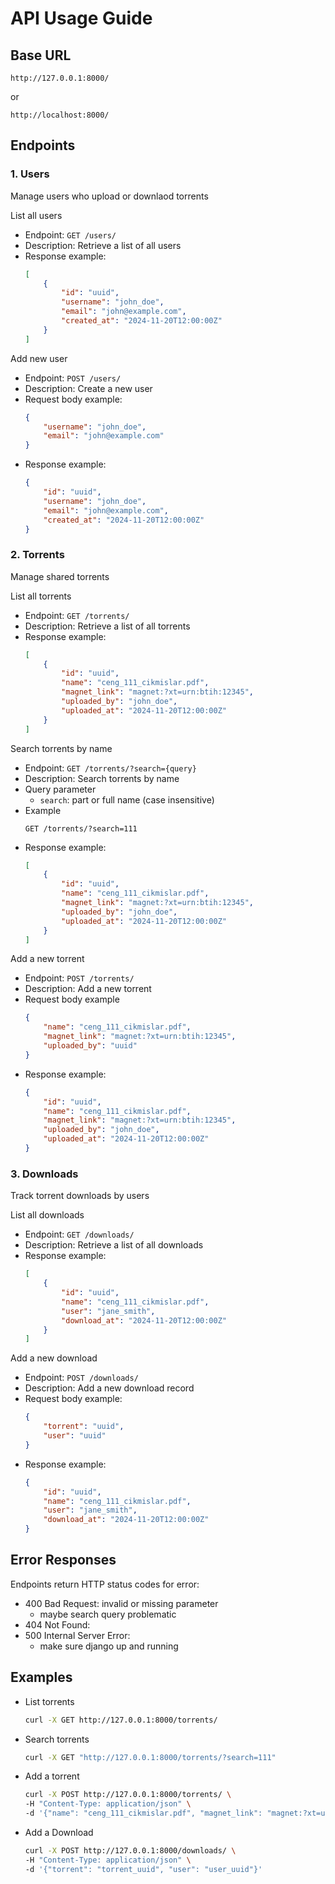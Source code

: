# API Usage Guide

## Base URL

`http://127.0.0.1:8000/`

or 

`http://localhost:8000/`

## Endpoints

### 1. Users

Manage users who upload or downlaod torrents

List all users
- Endpoint: `GET /users/`
- Description: Retrieve a list of all users
- Response example:
    ```json
    [
        {
            "id": "uuid",
            "username": "john_doe",
            "email": "john@example.com",
            "created_at": "2024-11-20T12:00:00Z"
        }
    ]
    ```
Add new user 
- Endpoint: `POST /users/`
- Description: Create a new user
- Request body example:
    ```json
    {
        "username": "john_doe",
        "email": "john@example.com"
    }
    ```
- Response example:
    ```json
    {
        "id": "uuid",
        "username": "john_doe",
        "email": "john@example.com",
        "created_at": "2024-11-20T12:00:00Z"
    }
    ```

### 2. Torrents

Manage shared torrents

List all torrents
- Endpoint: `GET /torrents/`
- Description: Retrieve a list of all torrents
- Response example:
    ```json
    [
        {
            "id": "uuid",
            "name": "ceng_111_cikmislar.pdf",
            "magnet_link": "magnet:?xt=urn:btih:12345",
            "uploaded_by": "john_doe",
            "uploaded_at": "2024-11-20T12:00:00Z"
        }
    ]
    ```

Search torrents by name
- Endpoint: `GET /torrents/?search={query}`
- Description: Search torrents by name
- Query parameter
    - `search`: part or full name (case insensitive) 
- Example
    ```
    GET /torrents/?search=111
    ```
- Response example:
    ```json
    [
        {
            "id": "uuid",
            "name": "ceng_111_cikmislar.pdf",
            "magnet_link": "magnet:?xt=urn:btih:12345",
            "uploaded_by": "john_doe",
            "uploaded_at": "2024-11-20T12:00:00Z"
        }
    ]
    ```

Add a new torrent
- Endpoint: `POST /torrents/`
- Description: Add a new torrent
- Request body example
    ```json
    {
        "name": "ceng_111_cikmislar.pdf",
        "magnet_link": "magnet:?xt=urn:btih:12345",
        "uploaded_by": "uuid"
    }
    ```
- Response example:
    ```json
    {
        "id": "uuid",
        "name": "ceng_111_cikmislar.pdf",
        "magnet_link": "magnet:?xt=urn:btih:12345",
        "uploaded_by": "john_doe",
        "uploaded_at": "2024-11-20T12:00:00Z"
    }
    ```


### 3. Downloads

Track torrent downloads by users

List all downloads
- Endpoint: `GET /downloads/`
- Description: Retrieve a list of all downloads
- Response example:
    ```json
    [
        {
            "id": "uuid",
            "name": "ceng_111_cikmislar.pdf",
            "user": "jane_smith",
            "download_at": "2024-11-20T12:00:00Z"
        }
    ]
    ```

Add a new download
- Endpoint: `POST /downloads/`
- Description: Add a new download record
- Request body example:
    ```json
    {
        "torrent": "uuid",
        "user": "uuid"
    }
    ```
- Response example:
    ```json
    {
        "id": "uuid",
        "name": "ceng_111_cikmislar.pdf",
        "user": "jane_smith",
        "download_at": "2024-11-20T12:00:00Z"
    }
    ```
## Error Responses
Endpoints return HTTP status codes for error: 
- 400 Bad Request: invalid or missing parameter
    - maybe search query problematic
- 404 Not Found:
- 500 Internal Server Error:
    - make sure django up and running

## Examples

- List torrents 
    ```bash
    curl -X GET http://127.0.0.1:8000/torrents/
    ```

- Search torrents 
    ```bash
    curl -X GET "http://127.0.0.1:8000/torrents/?search=111"
    ```

- Add a torrent 
    ```bash
    curl -X POST http://127.0.0.1:8000/torrents/ \
    -H "Content-Type: application/json" \
    -d '{"name": "ceng_111_cikmislar.pdf", "magnet_link": "magnet:?xt=urn:btih:12345", "uploaded_by": "user_uuid"}'
    ```

- Add a Download
    ```bash
    curl -X POST http://127.0.0.1:8000/downloads/ \
    -H "Content-Type: application/json" \
    -d '{"torrent": "torrent_uuid", "user": "user_uuid"}'
    ```
